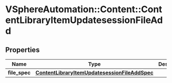 # VSphereAutomation::Content::ContentLibraryItemUpdatesessionFileAdd

## Properties
Name | Type | Description | Notes
------------ | ------------- | ------------- | -------------
**file_spec** | [**ContentLibraryItemUpdatesessionFileAddSpec**](ContentLibraryItemUpdatesessionFileAddSpec.md) |  | [optional] 


